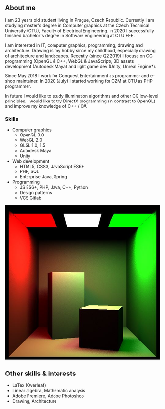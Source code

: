 ## About me

I am 23 years old student living in Prague, Czech Republic. Currently I am studying master's degree in Computer graphics at the Czech Technical University (CTU), Faculty of Electrical Engineering. In 2020 I successfully finished bachelor's degree in Software engineering at CTU FEE.

I am interested in IT, computer graphics, programming, drawing and architecture. Drawing is my hobby since my childhood, especially drawing of architecture and landscapes. Recently (since Q2 2019) I focuse on CG programming (OpenGL & C++, WebGL & JavaScript), 3D assets development (Autodesk Maya) and light game dev (Unity, Unreal Engine*).

Since May 2018 I work for Conquest Entertainment as programmer and e-shop maintainer. In 2020 (July) I started working for CZM at CTU as PHP programmer.

In future I would like to study illumination algorithms and other CG low-level principles. I would like to try DirectX programming (in contrast to OpenGL) and improve my knowledge of C++ / C#.

### Skills

* Computer graphics
    * OpenGL 3.0
    * WebGL 2.0
    * GLSL 1.0, 1.5
    * Autodesk Maya
    * Unity
* Web development
    * HTML5, CSS3, JavaScript ES6+
    * PHP, SQL
    * Enterprise Java, Spring
* Programming
    * JS ES6+, PHP, Java, C++, Python
    * Design patterns
    * VCS Gitlab

![MonteCarlo Raytracer](img/MC_raytracing.JPG)

## Other skills & interests
* LaTex (Overleaf)
* Linear algebra, Mathematic analysis
* Adobe Premiere, Adobe Photoshop
* Drawing, Architecture

